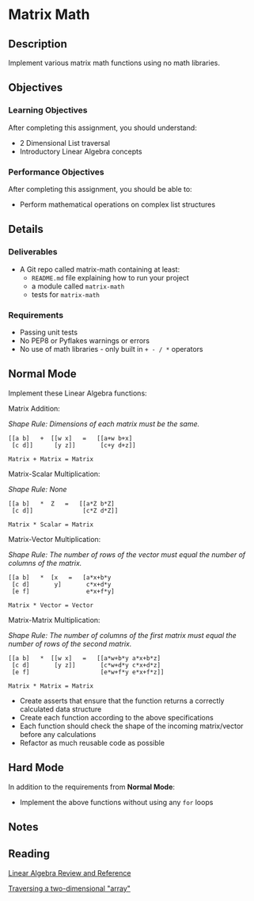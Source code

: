 # Matrix Math

## Description

Implement various matrix math functions using no math libraries.

## Objectives

### Learning Objectives

After completing this assignment, you should understand:

* 2 Dimensional List traversal
* Introductory Linear Algebra concepts

### Performance Objectives

After completing this assignment, you should be able to:

* Perform mathematical operations on complex list structures

## Details

### Deliverables

* A Git repo called matrix-math containing at least:
  * `README.md` file explaining how to run your project
  * a module called `matrix-math`
  * tests for `matrix-math`

### Requirements

* Passing unit tests
* No PEP8 or Pyflakes warnings or errors
* No use of math libraries - only built in `+ - / *` operators

## Normal Mode

Implement these Linear Algebra functions:

Matrix Addition:

*Shape Rule: Dimensions of each matrix must be the same.*

```
[[a b]   +  [[w x]   =   [[a+w b+x]
 [c d]]      [y z]]       [c+y d+z]]

Matrix + Matrix = Matrix
```

Matrix-Scalar Multiplication:

*Shape Rule: None*

```
[[a b]   *  Z   =   [[a*Z b*Z]
 [c d]]              [c*Z d*Z]]

Matrix * Scalar = Matrix
```

Matrix-Vector Multiplication:

*Shape Rule: The number of rows of the vector must equal the number of columns of the matrix.*

```
[[a b]   *  [x   =   [a*x+b*y
 [c d]       y]       c*x+d*y
 [e f]                e*x+f*y]

Matrix * Vector = Vector
```

Matrix-Matrix Multiplication:

*Shape Rule: The number of columns of the first matrix must equal the number of rows of the second matrix.*

```
[[a b]   *  [[w x]   =   [[a*w+b*y a*x+b*z]
 [c d]       [y z]]       [c*w+d*y c*x+d*z]
 [e f]                    [e*w+f*y e*x+f*z]]

Matrix * Matrix = Matrix
```

* Create asserts that ensure that the function returns a correctly calculated data structure
* Create each function according to the above specifications
* Each function should check the shape of the incoming matrix/vector before any calculations
* Refactor as much reusable code as possible

## Hard Mode

In addition to the requirements from **Normal Mode**:

* Implement the above functions without using any `for` loops

## Notes


## Reading

[Linear Algebra Review and Reference](http://cs229.stanford.edu/section/cs229-linalg.pdf)

[Traversing a two-dimensional "array"](https://mail.python.org/pipermail/tutor/2008-June/062425.html)
